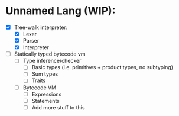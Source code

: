 # Unnamed Lang (WIP):
- [x] Tree-walk interpreter:
    - [x] Lexer
    - [x] Parser
    - [x] Interpreter
- [ ] Statically typed bytecode vm
    - [ ] Type inference/checker
        - [ ] Basic types (i.e. primitives + product types, no subtyping)
        - [ ] Sum types
        - [ ] Traits
    - [ ] Bytecode VM
        - [ ] Expressions
        - [ ] Statements
        - [ ] Add more stuff to this